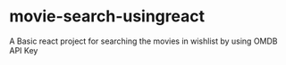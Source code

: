 # movie-search-usingreact
A Basic react project for searching the movies in wishlist by using OMDB API Key
